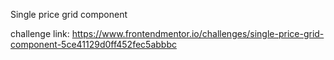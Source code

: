 Single price grid component

challenge link: https://www.frontendmentor.io/challenges/single-price-grid-component-5ce41129d0ff452fec5abbbc

